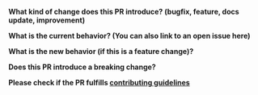 **What kind of change does this PR introduce? (bugfix, feature, docs update, improvement)**

**What is the current behavior? (You can also link to an open issue here)**

**What is the new behavior (if this is a feature change)?**

**Does this PR introduce a breaking change?**

**Please check if the PR fulfills [contributing guidelines](../CONTRIBUTING.md#develop)**
